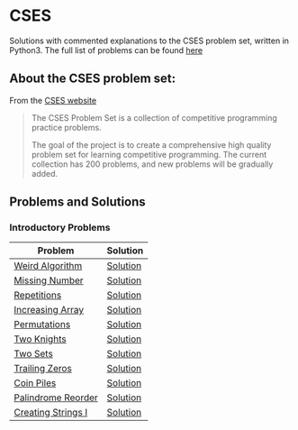 # CSES

Solutions with commented explanations to the CSES problem set, written in Python3. The full list of problems can be found [here](https://cses.fi/problemset/list/)

## About the CSES problem set:

From the [CSES website](https://cses.fi/problemset/text/1810)

> The CSES Problem Set is a collection of competitive programming practice problems.
>
> The goal of the project is to create a comprehensive high quality problem set for learning competitive programming. The current collection has 200 problems, and new problems will be gradually added.

## Problems and Solutions

### Introductory Problems

| Problem                                                     | Solution                                                                   |
| ----------------------------------------------------------- | -------------------------------------------------------------------------- |
| [Weird Algorithm](https://cses.fi/problemset/task/1068)     | [Solution](https://github.com/destinationunknown/CSES/blob/master/1068.py) |
| [Missing Number](https://cses.fi/problemset/task/1083)      | [Solution](https://github.com/destinationunknown/CSES/blob/master/1083.py) |
| [Repetitions](https://cses.fi/problemset/task/1069)         | [Solution](https://github.com/destinationunknown/CSES/blob/master/1069.py) |
| [Increasing Array](https://cses.fi/problemset/task/1094)    | [Solution](https://github.com/destinationunknown/CSES/blob/master/1094.py) |
| [Permutations](https://cses.fi/problemset/task/1070)        | [Solution](https://github.com/destinationunknown/CSES/blob/master/1070.py) |
| [Two Knights](https://cses.fi/problemset/task/1072)         | [Solution](https://github.com/destinationunknown/CSES/blob/master/1072.py) |
| [Two Sets](https://cses.fi/problemset/task/1092)            | [Solution](https://github.com/destinationunknown/CSES/blob/master/1092.py) |
| [Trailing Zeros](https://cses.fi/problemset/task/1618)      | [Solution](https://github.com/destinationunknown/CSES/blob/master/1618.py) |
| [Coin Piles](https://cses.fi/problemset/task/1754)          | [Solution](https://github.com/destinationunknown/CSES/blob/master/1754.py) |
| [Palindrome Reorder](https://cses.fi/problemset/task/1755)  | [Solution](https://github.com/destinationunknown/CSES/blob/master/1755.py) |
| [Creating Strings I](https://cses.fi/problemset/task/1622/) | [Solution](https://github.com/destinationunknown/CSES/blob/master/1622.py) |

